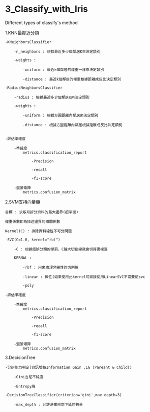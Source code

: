 # 3_Classify_with_Iris
Different types of classify's method

1.KNN最鄰近分類

	-KNeighborsClassifier

		-n_neighbors : 根據最近多少個鄰居K來決定類別

		-weights : 

			-uniform : 最近k個鄰居的權重一樣來決定類別

			-distance : 最近k個鄰居的權重根據距離成反比決定類別
  
	-RadiusNeighborsClassifier
    
		-radius : 根據最近多少個鄰居K來決定類別

		-weights : 

			-uniform : 根據方圓距離內鄰居來決定類別

			-distance : 根據方圓距離內鄰居根據距離成反比決定類別


  	-評估準確度
  		
		-準確度
			metrics.classification_report
				
				-Precision
				
				-recall
				
				-f1-score
		
		-混淆矩陣
			metrics.confusion_matrix
  				
2.SVM支持向量機
	
	目標 : 求取可拆分資料的最大邊界(超平面)
	
	權重係數即為描述邊界的相關係數
	
	Kernel(C) : 排除資料線性不可分問題
	
	-SVC(C=1.0, kernel="rbf")
		
		-C : 根據錯誤分類的懲罰，C越大切割線就會切得更複查
		
		KERNAL : 
		
			-rbf : 用來處理非線性的切割線
			
			-linear : 線性(如果使用此kernel可直接使用LinearSVC不需要使svc
			
			-poly 
	
	-評估準確度
  		
		-準確度
			metrics.classification_report
				
				-Precision
				
				-recall
				
				-f1-score
		
		-混淆矩陣
			metrics.confusion_matrix
  	
3.DecisionTree
	
	-分辨能力判定(資訊增益Information Gain ,IG (Pareant & Child))

		-Gini吉尼不純度

		-Entropy熵

	-DecisionTreeClassifier(criterion='gini',max_depth=3)
	
		-max_depth : 允許決策樹向下延伸數量
			
	
